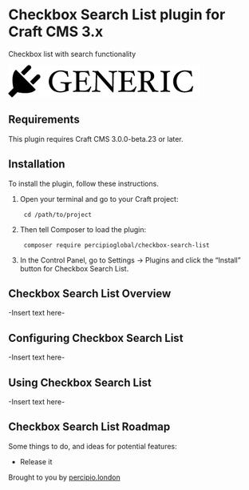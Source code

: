# Checkbox Search List plugin for Craft CMS 3.x

Checkbox list with search functionality

![Screenshot](resources/img/plugin-logo.png)

## Requirements

This plugin requires Craft CMS 3.0.0-beta.23 or later.

## Installation

To install the plugin, follow these instructions.

1. Open your terminal and go to your Craft project:

        cd /path/to/project

2. Then tell Composer to load the plugin:

        composer require percipioglobal/checkbox-search-list

3. In the Control Panel, go to Settings → Plugins and click the “Install” button for Checkbox Search List.

## Checkbox Search List Overview

-Insert text here-

## Configuring Checkbox Search List

-Insert text here-

## Using Checkbox Search List

-Insert text here-

## Checkbox Search List Roadmap

Some things to do, and ideas for potential features:

* Release it

Brought to you by [percipio.london](https://percipio.london)
